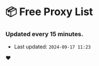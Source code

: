 # :package: Free Proxy List
### Updated every 15 minutes.

- Last updated: `2024-09-17 11:23`

:heart:
